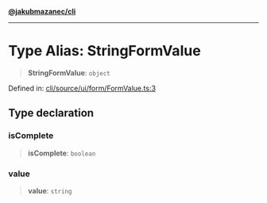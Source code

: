 [**@jakubmazanec/cli**](../README.md)

---

# Type Alias: StringFormValue

> **StringFormValue**: `object`

Defined in:
[cli/source/ui/form/FormValue.ts:3](https://github.com/jakubmazanec/tools/blob/412167e80a7675933e43d5220a19d05130301e2d/packages/cli/source/ui/form/FormValue.ts#L3)

## Type declaration

### isComplete

> **isComplete**: `boolean`

### value

> **value**: `string`
